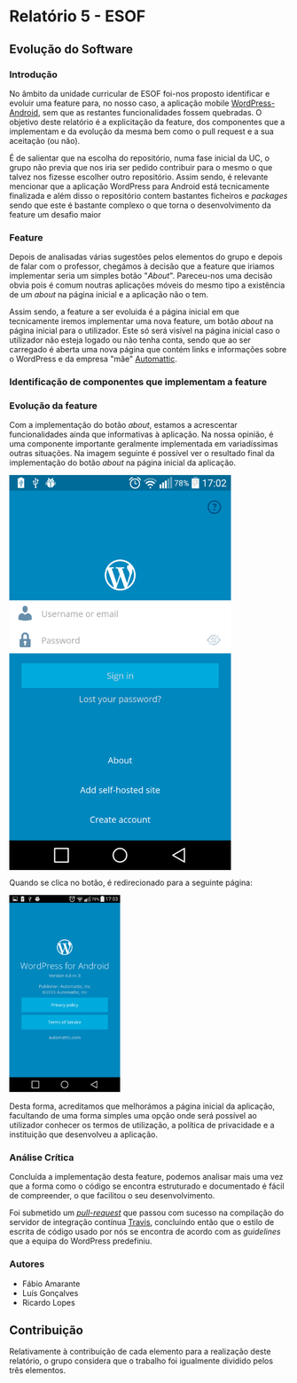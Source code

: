 # Relatório 5 - ESOF #
## Evolução do Software ##
### Introdução

No âmbito da unidade curricular de ESOF foi-nos proposto identificar e evoluir uma feature para, no nosso caso, a aplicação mobile [WordPress-Android](https://github.com/wordpress-mobile/WordPress-Android), sem que as restantes funcionalidades fossem quebradas. O objetivo deste relatório é a explicitação da feature, dos componentes que a implementam e da evolução da mesma bem como o pull request e a sua aceitação (ou não).

É de salientar que na escolha do repositório, numa fase inicial da UC, o grupo não previa que nos iria ser pedido contribuir para o mesmo o que talvez nos fizesse escolher outro repositório. Assim sendo, é relevante mencionar que a aplicação WordPress para Android está tecnicamente finalizada e além disso o repositório contem bastantes ficheiros e *packages* sendo que este é bastante complexo o que torna o desenvolvimento da feature um desafio maior


### Feature 

Depois de analisadas várias sugestões pelos elementos do grupo e depois de falar com o professor, chegámos à decisão que a feature que iriamos implementar seria um simples botão "*About*". Pareceu-nos uma decisão obvia pois é comum noutras aplicações móveis do mesmo tipo a existência de um *about* na página inicial e a aplicação não o tem. 

Assim sendo, a feature a ser evoluida é a página inicial em que tecnicamente iremos implementar uma nova feature, um botão *about* na página inicial para o utilizador. Este só será visível na página inicial caso o utilizador não esteja logado ou não tenha conta, sendo que ao ser carregado é aberta uma nova página que contém links e informações sobre o WordPress e da empresa "mãe" [Automattic](https://automattic.com/).


### Identificação de componentes que implementam a feature




### Evolução da feature

Com a implementação do botão *about*, estamos a acrescentar funcionalidades ainda que informativas à aplicação. Na nossa opinião, é uma componente importante geralmente implementada em variadíssimas outras situações.
Na imagem seguinte é possível ver o resultado final da implementação do botão *about* na página inicial da aplicação.

<img src="./images/home.png" width="400" align="middle">

Quando se clica no botão, é redirecionado para a seguinte página:

<img src="./images/about.png" width="200">

Desta forma, acreditamos que melhorámos a página inicial da aplicação, facultando de uma forma simples uma opção onde será possível ao utilizador conhecer os termos de utilização, a política de privacidade e a instituição que desenvolveu a aplicação.

### Análise Crítica

Concluída a implementação desta feature, podemos analisar mais uma vez que a forma como o código se encontra estruturado e documentado é fácil de compreender, o que facilitou o seu desenvolvimento. 

Foi submetido um [*pull-request*](https://github.com/wordpress-mobile/WordPress-Android/pull/3503) que passou com sucesso na compilação do servidor de integração contínua [Travis](https://travis-ci.org/wordpress-mobile/WordPress-Android/builds/96073274), concluíndo então que o estilo de escrita de código usado por nós se encontra de acordo com as *guidelines* que a equipa do WordPress predefiniu.


### Autores

* Fábio Amarante
* Luís Gonçalves
* Ricardo Lopes


## Contribuição

Relativamente à contribuição de cada elemento para a realização deste relatório, o grupo considera que o trabalho foi igualmente dividido pelos três elementos.
